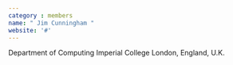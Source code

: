 ```yaml
---
category : members
name: " Jim Cunningham " 
website: '#'
---
```

Department of Computing
Imperial College
London, England, U.K.

